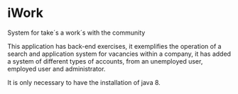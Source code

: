 # iWork
System for take´s a work´s with the community

This application has back-end exercises, it exemplifies the operation of a search and application system for vacancies within a company, 
it has added a system of different types of accounts, from an unemployed user, employed user and administrator.

It is only necessary to have the installation of java 8. 
